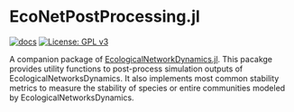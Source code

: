 # EcoNetPostProcessing.jl

[![docs](https://img.shields.io/badge/docs-stable-blue.svg)](https://econetoolbox.github.io/EcoNetPostProcessing.jl/)
[![License: GPL v3](https://img.shields.io/badge/License-GPL%20v3-blue.svg)](http://www.gnu.org/licenses/gpl-3.0)

A companion package of [EcologicalNetworkDynamics.jl](https://github.com/econetoolbox/EcologicalNetworksDynamics.jl).
This pacakge provides utility functions to post-process simulation outputs of EcologicalNetworksDynamics.
It also implements most common stability metrics
to measure the stability of species or entire communities
modeled by EcologicalNetworksDynamics.


